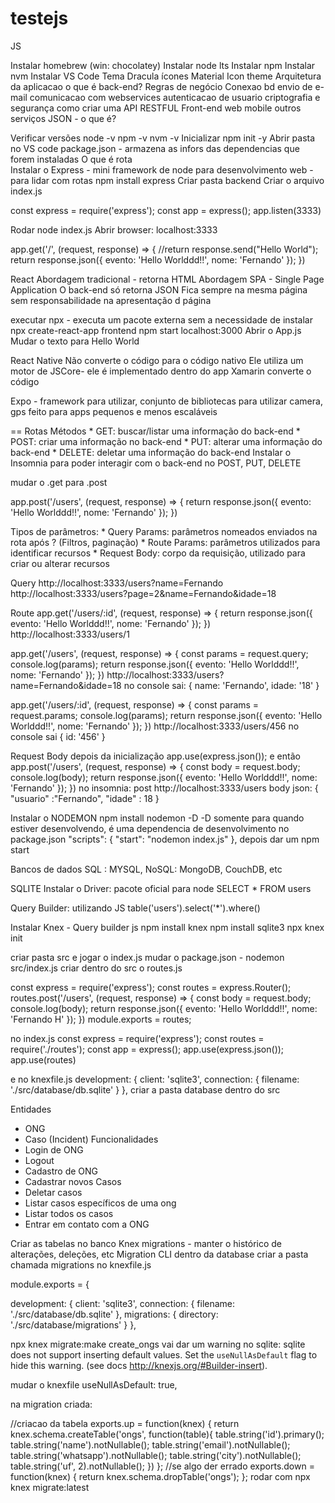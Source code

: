# testejs
JS

Instalar homebrew (win: chocolatey)
Instalar node lts
Instalar npm
Instalar nvm
Instalar VS Code
    Tema Dracula
    ícones Material Icon theme
Arquitetura da aplicacao
    o que é back-end?
        Regras de negócio
        Conexao bd
        envio de e-mail
        comunicacao com webservices
        autenticacao de usuario
        criptografia e segurança
    como criar uma API RESTFUL
    Front-end
        web
        mobile
        outros serviços
    JSON - o que é?

Verificar versões
    node -v
    npm -v
    nvm -v
Inicializar
    npm init -y
Abrir pasta no VS code
package.json - armazena as infors das dependencias que forem instaladas
O que é rota    
Instalar o Express - mini framework de node para desenvolvimento web - para lidar com rotas
    npm install express
Criar pasta backend
Criar o arquivo index.js

const express = require('express');
const app = express();
app.listen(3333)

Rodar
    node index.js
Abrir browser: localhost:3333

app.get('/', (request, response) => {
    //return response.send("Hello World");
    return response.json({
        evento: 'Hello Worlddd!!',
        nome: 'Fernando'
    });
})

React
Abordagem tradicional - retorna HTML
Abordagem SPA - Single Page Application
    O back-end só retorna JSON
    Fica sempre na mesma página
    sem responsabilidade na apresentação d página

executar npx - executa um pacote externa sem a necessidade de instalar
npx create-react-app frontend
npm start
localhost:3000
Abrir o App.js
    Mudar o texto para Hello World

React Native
    Não converte o código para o código nativo
    Ele utiliza um motor de JSCore- ele é implementado dentro do app
Xamarin converte o código

Expo - framework para utilizar, conjunto de bibliotecas para utilizar camera, gps
    feito para apps pequenos e menos escaláveis
    
==
Rotas
Métodos
    * GET: buscar/listar uma informação do back-end
    * POST: criar uma informação no back-end
    * PUT: alterar uma informação do back-end
    * DELETE: deletar uma informação do back-end
Instalar o Insomnia para poder interagir com o back-end no POST, PUT, DELETE

mudar o .get para .post

app.post('/users', (request, response) => {
    return response.json({
        evento: 'Hello Worlddd!!',
        nome: 'Fernando'
    });
})

Tipos de parâmetros:
    * Query Params: parâmetros nomeados enviados na rota após ? (Filtros, paginação)
    * Route Params: parâmetros utilizados para identificar recursos
    * Request Body:  corpo da requisição, utilizado para criar ou alterar recursos

Query
http://localhost:3333/users?name=Fernando
http://localhost:3333/users?page=2&name=Fernando&idade=18 

Route
app.get('/users/:id', (request, response) => {
    return response.json({
        evento: 'Hello Worlddd!!',
        nome: 'Fernando'
    });
})
http://localhost:3333/users/1

 app.get('/users', (request, response) => {
    const params = request.query;
    console.log(params);
    return response.json({
        evento: 'Hello Worlddd!!',
        nome: 'Fernando'
    });
})
http://localhost:3333/users?name=Fernando&idade=18
no console sai:
{ name: 'Fernando', idade: '18' }

app.get('/users/:id', (request, response) => {
    const params = request.params;
    console.log(params);
    return response.json({
        evento: 'Hello Worlddd!!',
        nome: 'Fernando'
    });
})
http://localhost:3333/users/456
no console sai { id: '456' }

Request Body
depois da inicialização
    app.use(express.json());
e então
    app.post('/users', (request, response) => {
        const body = request.body;
        console.log(body);
        return response.json({
            evento: 'Hello Worlddd!!',
            nome: 'Fernando'
        });
    })
no insomnia:
post http://localhost:3333/users
body json:
{
	"usuario" :"Fernando",
	"idade"   : 18
}

Instalar o NODEMON
    npm install nodemon -D
-D somente para quando estiver desenvolvendo, é uma dependencia de desenvolvimento
no package.json
"scripts": {
    "start": "nodemon index.js"
  },
depois dar um npm start 

Bancos de dados
SQL : MYSQL, 
NoSQL: MongoDB, CouchDB, etc

SQLITE
Instalar o Driver: pacote oficial para node
SELECT * FROM users

Query Builder: utilizando JS
table('users').select('*').where() 

Instalar Knex - Query builder js
npm install knex
npm install sqlite3
npx knex init

criar pasta src e jogar o index.js
mudar o package.json - nodemon src/index.js
criar dentro do src o routes.js

const express = require('express');
const routes = express.Router();
routes.post('/users', (request, response) => {
    const body = request.body;
    console.log(body);
    return response.json({
        evento: 'Hello Worlddd!!',
        nome: 'Fernando H'
    });
})
module.exports = routes;

no index.js
const express = require('express');
const routes = require('./routes');
const app = express();
app.use(express.json());
app.use(routes)

e no knexfile.js
development: {
    client: 'sqlite3',
    connection: {
      filename: './src/database/db.sqlite'
    }
  },
  criar a pasta database dentro do src

Entidades
   - ONG
   - Caso (Incident)
   Funcionalidades
   - Login de ONG
   - Logout
   - Cadastro de ONG
   - Cadastrar novos Casos
   - Deletar casos
   - Listar casos específicos de uma ong
   - Listar todos os casos
   - Entrar em contato com a ONG

Criar as tabelas no banco
Knex migrations - manter o histórico de alterações, deleções, etc
Migration CLI
dentro da database criar a pasta chamada migrations
no knexfile.js 


module.exports = {

  development: {
    client: 'sqlite3',
    connection: {
      filename: './src/database/db.sqlite'
    },
    migrations: {
      directory: './src/database/migrations'
    }
  },

npx knex migrate:make create_ongs
vai dar um warning no sqlite: 
    sqlite does not support inserting default values. Set the `useNullAsDefault` flag to hide this warning. (see docs http://knexjs.org/#Builder-insert).

mudar o knexfile
useNullAsDefault: true,

na migration criada:

//criacao da tabela
exports.up = function(knex) {
  return knex.schema.createTable('ongs', function(table){
      table.string('id').primary();
      table.string('name').notNullable();
      table.string('email').notNullable();
      table.string('whatsapp').notNullable();
      table.string('city').notNullable();
      table.string('uf', 2).notNullable();
  })
};
//se algo der errado
exports.down = function(knex) {
  return knex.schema.dropTable('ongs');
};
rodar com 
npx knex migrate:latest


